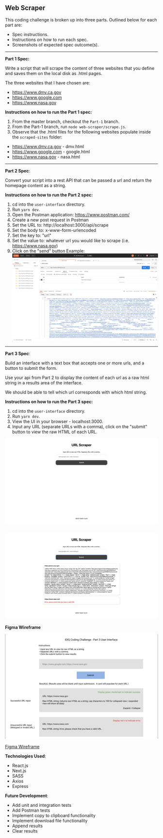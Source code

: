 ## Web Scraper 

This coding challenge is broken up into three parts. Outlined below for each part are:

- Spec instructions.
- Instructions on how to run each spec.
- Screenshots of expected spec outcome(s).
---

**Part 1 Spec:**

Write a script that will scrape the content of three websites that you define and saves them on the local disk as .html pages. 

The three websites that I have chosen are:
- https://www.dmv.ca.gov
- https://www.google.com
- https://www.nasa.gov

**Instructions on how to run the Part 1 spec:**

1. From the master branch, checkout the `Part-1` branch.
1. From the Part-1 branch, run `node web-scraper/scrape.js`.
1. Observe that the .html files for the following websites populate inside the `scraped-sites` folder:
- https://www.dmv.ca.gov - dmv.html
- https://www.google.com - google.html
- https://www.nasa.gov - nasa.html

---

**Part 2 Spec**: 

Convert your script into a rest API that can be passed a url and return the homepage content as a string.

**Instructions on how to run the Part 2 spec:**

1. cd into the `user-interface` directory.
1. Run `yarn dev`.
1. Open the Postman application: https://www.postman.com/
1. Create a new post request in Postman
1. Set the URL to: http://localhost:3000/api/scrape
1. Set the body to: x-www-form-urlencoded
1. Set the key to: "url"
1. Set the value to: whatever url you would like to scrape (i.e. https://www.nasa.gov)
1. Click on the "send" button
Example:
![postman-example-nasa](screenshots/postman-nasa.png)

---

**Part 3 Spec**: 

Build an interface with a text box that accepts one or more urls, and a button to submit the form. 

Use your api from Part 2 to display the content of each url as a raw html string in a results area of the interface. 

We should be able to tell which url corresponds with which html string.

**Instructions on how to run the Part 3 spec:**

1. cd into the `user-interface` directory.
2. Run `yarn dev`.
3. View the UI in your browser - localhost:3000.
4. Input any URL (separate URLs with a comma), click on the "submit" button to view the raw HTML of each URL.

![before search](screenshots/part-3-beforeSearch.png)

![after search](screenshots/part-3-afterSearch.png)
---

**Figma Wireframe**

![Figma Wireframe](screenshots/part-3-wireframe.png)

[Figma Wireframe](https://www.figma.com/file/WzDbt7LTLYuoPKoqlbYPlH/Web-Scraper?node-id=0%3A1)


**Technologies Used**:

- React.js
- Next.js
- SASS
- Axios
- Express

**Future Development**:

- Add unit and integration tests
- Add Postman tests
- Implement copy to clipboard functionality
- Implement download file functionality
- Append results
- Clear results

